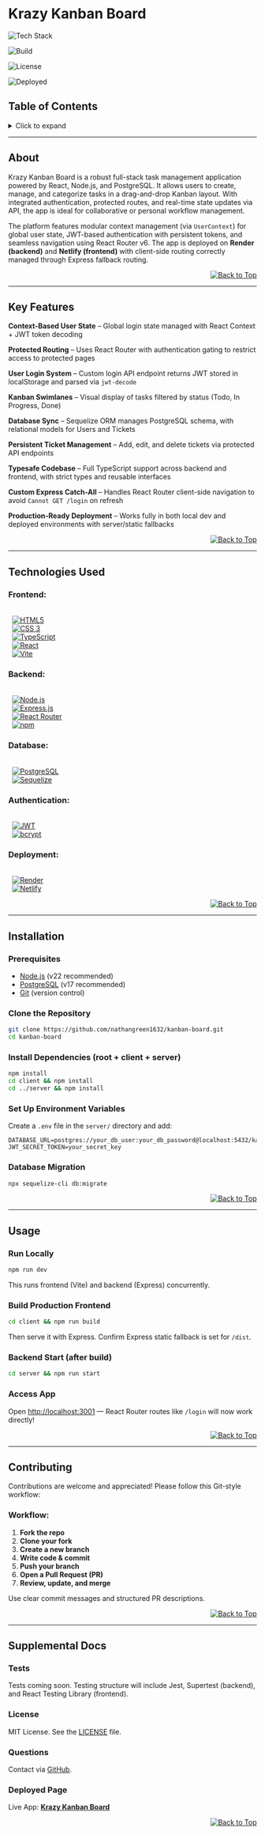 # <strong><span id="top"> Krazy Kanban Board </span></strong>

![Tech Stack](https://img.shields.io/badge/stack-Node.js%20%7C%20React%20%7C%20PostgreSQL-blue)

![Build](https://img.shields.io/badge/build-passing-brightgreen)

![License](https://img.shields.io/badge/license-MIT-green)

![Deployed](https://img.shields.io/badge/deployed-Netlify%20%7C%20Render-orange)

## Table of Contents
<details>
  <summary>Click to expand</summary>

- [About](#about)
- [Key Features](#key-features)
- [Technologies Used](#technologies-used)
- [Installation](#installation)
- [Usage](#usage)
- [Contributing](#contributing)
- [Supplemental Docs](#supplemental-docs)
    - [Tests](#tests)
    - [License](#license)
    - [Questions](#questions)
    - [Deployed Page](#deployed-page)
</details>

---

## About
Krazy Kanban Board is a robust full-stack task management application powered by React, Node.js, and PostgreSQL. It allows users to create, manage, and categorize tasks in a drag-and-drop Kanban layout. With integrated authentication, protected routes, and real-time state updates via API, the app is ideal for collaborative or personal workflow management.

The platform features modular context management (via `UserContext`) for global user state, JWT-based authentication with persistent tokens, and seamless navigation using React Router v6. The app is deployed on **Render (backend)** and **Netlify (frontend)** with client-side routing correctly managed through Express fallback routing.

<div style="text-align: right;">
  <a href="#top">
    <img src="https://img.shields.io/badge/Back%20to%20Top-%E2%86%91-royalblue" alt="Back to Top">
  </a>
</div>

___


## Key Features
**Context-Based User State** – Global login state managed with React Context + JWT token decoding

**Protected Routing** – Uses React Router with authentication gating to restrict access to protected pages

**User Login System** – Custom login API endpoint returns JWT stored in localStorage and parsed via `jwt-decode`

**Kanban Swimlanes** – Visual display of tasks filtered by status (Todo, In Progress, Done)

**Database Sync** – Sequelize ORM manages PostgreSQL schema, with relational models for Users and Tickets

**Persistent Ticket Management** – Add, edit, and delete tickets via protected API endpoints

**Typesafe Codebase** – Full TypeScript support across backend and frontend, with strict types and reusable interfaces

**Custom Express Catch-All** – Handles React Router client-side navigation to avoid `Cannot GET /login` on refresh

**Production-Ready Deployment** – Works fully in both local dev and deployed environments with server/static fallbacks

<div style="text-align: right;">
  <a href="#top">
    <img src="https://img.shields.io/badge/Back%20to%20Top-%E2%86%91-royalblue" alt="Back to Top">
  </a>
</div>

___

## Technologies Used
### **Frontend:**
<br>&nbsp; [![HTML5](https://img.shields.io/badge/HTML5-E34F26?style=for-the-badge&logo=html5&logoColor=white)](https://html.com/html5)
<br>&nbsp; [![CSS 3](https://img.shields.io/badge/CSS3-1572B6?style=for-the-badge&logo=css3&logoColor=white)](https://www.w3schools.com/css/css_intro.asp)
<br>&nbsp; [![TypeScript](https://img.shields.io/badge/TypeScript-3178C6?style=for-the-badge&logo=typescript&logoColor=white)](https://www.typescriptlang.org)
<br>&nbsp; [![React](https://img.shields.io/badge/React-20232A?style=for-the-badge&logo=react&logoColor=61DAFB)](https://react.dev)
<br>&nbsp; [![Vite](https://img.shields.io/badge/Vite-B73BFE?style=for-the-badge&logo=vite&logoColor=FFD62E)](https://vite.dev/)

### **Backend:**
<br>&nbsp; [![Node.js](https://img.shields.io/badge/Node.js-339933?style=for-the-badge&logo=node.js&logoColor=white)](https://nodejs.org)
<br>&nbsp; [![Express.js](https://img.shields.io/badge/Express.js-000000?style=for-the-badge&logo=express&logoColor=white)](https://expressjs.com)
<br>&nbsp; [![React Router](https://img.shields.io/badge/React_Router-CA4245?style=for-the-badge&logo=react-router&logoColor=white)](https://reactrouter.com/)
<br>&nbsp; [![npm](https://img.shields.io/badge/npm-CB3837?style=for-the-badge&logo=npm&logoColor=white)](https://www.npmjs.com)

### **Database:**
<br>&nbsp; [![PostgreSQL](https://img.shields.io/badge/PostgreSQL-336791?style=for-the-badge&logo=postgresql&logoColor=white)](https://www.postgresql.org)
<br>&nbsp; [![Sequelize](https://img.shields.io/badge/Sequelize-52B0E7?style=for-the-badge&logo=sequelize&logoColor=white)](https://sequelize.org)

### **Authentication:**
<br>&nbsp; [![JWT](https://img.shields.io/badge/JWT-000000?style=for-the-badge&logo=JSON%20web%20tokens&logoColor=white)](https://jwt.io)
<br>&nbsp; [![bcrypt](https://img.shields.io/badge/bcrypt-000000?style=for-the-badge&logo=bcrypt&logoColor=white)](https://www.npmjs.com/package/bcrypt)

### **Deployment:**
<br>&nbsp; [![Render](https://img.shields.io/badge/Render-333?style=for-the-badge&logo=render&logoColor=white)](https://render.com)
<br>&nbsp; [![Netlify](https://img.shields.io/badge/Netlify-00C7B7?style=for-the-badge&logo=netlify&logoColor=white)](https://www.netlify.com)

<div style="text-align: right;">
  <a href="#top">
    <img src="https://img.shields.io/badge/Back%20to%20Top-%E2%86%91-royalblue" alt="Back to Top">
  </a>
</div>

___

## Installation

### Prerequisites
- [Node.js](https://nodejs.org/) (v22 recommended)
- [PostgreSQL](https://www.postgresql.org/) (v17 recommended)
- [Git](https://git-scm.com/) (version control)

### Clone the Repository
```sh
git clone https://github.com/nathangreen1632/kanban-board.git
cd kanban-board
```

### Install Dependencies (root + client + server)
```sh
npm install
cd client && npm install
cd ../server && npm install
```

### Set Up Environment Variables
Create a `.env` file in the `server/` directory and add:
```env
DATABASE_URL=postgres://your_db_user:your_db_password@localhost:5432/kanban_db
JWT_SECRET_TOKEN=your_secret_key
```

### Database Migration
```sh
npx sequelize-cli db:migrate
```

<div style="text-align: right;">
  <a href="#top">
    <img src="https://img.shields.io/badge/Back%20to%20Top-%E2%86%91-royalblue" alt="Back to Top">
  </a>
</div>

___

## Usage

### Run Locally
```sh
npm run dev
```
This runs frontend (Vite) and backend (Express) concurrently.

### Build Production Frontend
```sh
cd client && npm run build
```
Then serve it with Express. Confirm Express static fallback is set for `/dist`.

### Backend Start (after build)
```sh
cd server && npm run start
```

### Access App
Open [http://localhost:3001](http://localhost:3001) — React Router routes like `/login` will now work directly!

<div style="text-align: right;">
  <a href="#top">
    <img src="https://img.shields.io/badge/Back%20to%20Top-%E2%86%91-royalblue" alt="Back to Top">
  </a>
</div>

___

## <span id="contributing"> Contributing </span>
Contributions are welcome and appreciated! Please follow this Git-style workflow:

### Workflow:
1. **Fork the repo**
2. **Clone your fork**
3. **Create a new branch**
4. **Write code & commit**
5. **Push your branch**
6. **Open a Pull Request (PR)**
7. **Review, update, and merge**

Use clear commit messages and structured PR descriptions.

<div style="text-align: right;">
  <a href="#top">
    <img src="https://img.shields.io/badge/Back%20to%20Top-%E2%86%91-royalblue" alt="Back to Top">
  </a>
</div>

___

## Supplemental Docs

### Tests
Tests coming soon. Testing structure will include Jest, Supertest (backend), and React Testing Library (frontend).

### License
MIT License. See the [LICENSE](LICENSE) file.

### Questions
Contact via [GitHub](https://github.com/nathangreen1632).

### Deployed Page
Live App: **[Krazy Kanban Board](https://your-deployed-link.com)**

<div style="text-align: right;">
  <a href="#top">
    <img src="https://img.shields.io/badge/Back%20to%20Top-%E2%86%91-royalblue" alt="Back to Top">
  </a>
</div>

